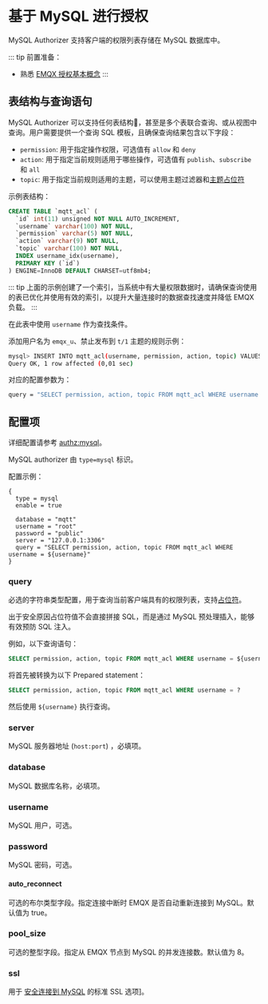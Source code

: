 # 基于 MySQL 进行授权

MySQL Authorizer 支持客户端的权限列表存储在 MySQL 数据库中。

::: tip 前置准备：

- 熟悉 [EMQX 授权基本概念](./authz.md)
  :::

## 表结构与查询语句

MySQL Authorizer 可以支持任何表结构，甚至是多个表联合查询、或从视图中查询。用户需要提供一个查询 SQL 模板，且确保查询结果包含以下字段：

- `permission`: 用于指定操作权限，可选值有 `allow` 和 `deny`
- `action`: 用于指定当前规则适用于哪些操作，可选值有 `publish`、`subscribe` 和 `all`
- `topic`: 用于指定当前规则适用的主题，可以使用主题过滤器和[主题占位符](./authz.md#主题占位符)

示例表结构：

```sql
CREATE TABLE `mqtt_acl` (
  `id` int(11) unsigned NOT NULL AUTO_INCREMENT,
  `username` varchar(100) NOT NULL,
  `permission` varchar(5) NOT NULL,
  `action` varchar(9) NOT NULL,
  `topic` varchar(100) NOT NULL,
  INDEX username_idx(username),
  PRIMARY KEY (`id`)
) ENGINE=InnoDB DEFAULT CHARSET=utf8mb4;
```

::: tip
上面的示例创建了一个索引，当系统中有大量权限数据时，请确保查询使用的表已优化并使用有效的索引，以提升大量连接时的数据查找速度并降低 EMQX 负载。
:::

在此表中使用 `username` 作为查找条件。

添加用户名为 `emqx_u`、禁止发布到 `t/1` 主题的规则示例：

```bash
mysql> INSERT INTO mqtt_acl(username, permission, action, topic) VALUES ('emqx_u', 'deny', 'publish', 't/1');
Query OK, 1 row affected (0,01 sec)
```

对应的配置参数为：

```bash
query = "SELECT permission, action, topic FROM mqtt_acl WHERE username = ${username}"
```

## 配置项

详细配置请参考 [authz:mysql](../../configuration/configuration-manual.md#authz:mysql)。

MySQL authorizer 由 `type=mysql` 标识。

配置示例：

```hcl
{
  type = mysql
  enable = true

  database = "mqtt"
  username = "root"
  password = "public"
  server = "127.0.0.1:3306"
  query = "SELECT permission, action, topic FROM mqtt_acl WHERE username = ${username}"
}
```

### query

必选的字符串类型配置，用于查询当前客户端具有的权限列表，支持[占位符](./authz.md#数据查询占位符)。

出于安全原因占位符值不会直接拼接 SQL，而是通过 MySQL 预处理插入，能够有效预防 SQL 注入。

例如，以下查询语句：

```sql
SELECT permission, action, topic FROM mqtt_acl WHERE username = ${username}
```

将首先被转换为以下 Prepared statement：

```sql
SELECT permission, action, topic FROM mqtt_acl WHERE username = ?
```

然后使用 `${username}` 执行查询。

### server

MySQL 服务器地址 (`host:port`) ，必填项。

### database

MySQL 数据库名称，必填项。

### username

MySQL 用户，可选。

### password

MySQL 密码，可选。

#### auto_reconnect

可选的布尔类型字段。指定连接中断时 EMQX 是否自动重新连接到 MySQL。默认值为 true。

### pool_size

可选的整型字段。指定从 EMQX 节点到 MySQL 的并发连接数。默认值为 8。

### ssl

用于 [安全连接到 MySQL](https://dev.mysql.com/doc/refman/en/using-encrypted-connections.html) 的标准 SSL 选项]。
